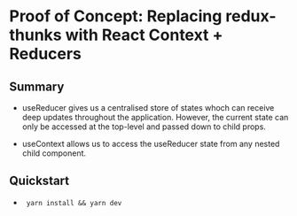 # Proof of Concept: Replacing redux-thunks with React Context + Reducers


## Summary

- useReducer gives us a centralised store of states whoch can receive deep updates throughout the application. However, the current state can only be accessed at the top-level and passed down to child props.

- useContext allows us to access the useReducer state from any nested child component.

## Quickstart

- ` yarn install && yarn dev`

